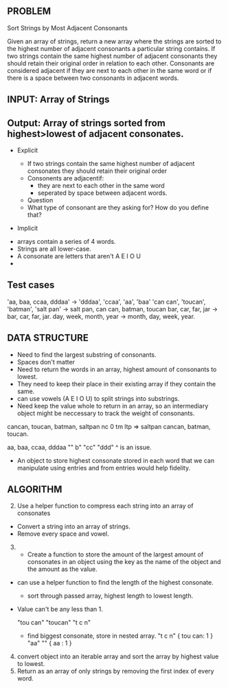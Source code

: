 ## PROBLEM ##

Sort Strings by Most Adjacent Consonants

Given an array of strings, return a new array where the strings are sorted to the highest number of adjacent consonants a particular string contains. If two strings contain the same highest number of adjacent consonants they should retain their original order in relation to each other. Consonants are considered adjacent if they are next to each other in the same word or if there is a space between two consonants in adjacent words.


## INPUT: Array of Strings

## Output: Array of strings sorted from highest>lowest of adjacent consonates. 

 * Explicit
   - If two strings contain the same highest number of adjacent consonates they should retain their original order
   - Consonents are adjacentif:
      - they are next to each other in the same word
      - seperated by space between adjacent words.

   * Question
   - What type of consonant are they asking for? How do you define that?

 * Implicit
  - arrays contain a series of 4 words.  
  - Strings are all lower-case. 
  - A consonate are letters that aren't A E I O U
  - 

## Test cases ## 

'aa, baa, ccaa, dddaa' -> 'dddaa', 'ccaa', 'aa', 'baa'
'can can', 'toucan', 'batman', 'salt pan' -> salt pan, can can, batman, toucan
bar, car, far, jar -> bar, car, far, jar.
day, week, month, year -> month, day, week, year. 



## DATA STRUCTURE ##

- Need to find the largest substring of consonants. 
- Spaces don't matter
- Need to return the words in an array, highest amount of consonants to lowest.
- They need to keep their place in their existing array if they contain the same. 
- can use vowels (A E I O U) to split strings into substrings. 
- Need keep the value whole to return in an array, so an intermediary object might be neccessary to track the weight of consonants. 

cancan, toucan, batman, saltpan
nc         0       tm      ltp => saltpan cancan, batman, toucan. 

aa, baa, ccaa, dddaa
"" b" "cc" "ddd"
^ is an issue.

- An object to store highest consonate stored in each word that we can manipulate using entries and from entries would help fidelity. 


## ALGORITHM ##
2. Use a helper function to compress each string into an array of consonates
  - Convert a string into an array of strings.
  - Remove every space and vowel.
3. - Create a function to store the amount of the largest amount of consonates in an object using the key as the name of the object and the amount as the value. 
  - can use a helper function to find the length of the highest consonate.
    - sort through passed array, highest length to lowest length.
  - Value can't be any less than 1.

    "tou can"
    "toucan"
    "t c n"
    - find biggest consonate, store in nested array. 
    "t c n"
    { tou can: 1 }
    "aa"
    ""
    { aa : 1 } 

4. convert object into an iterable array and sort the array by highest value to lowest. 
5. Return as an array of only strings by removing the first index of every word. 


  

